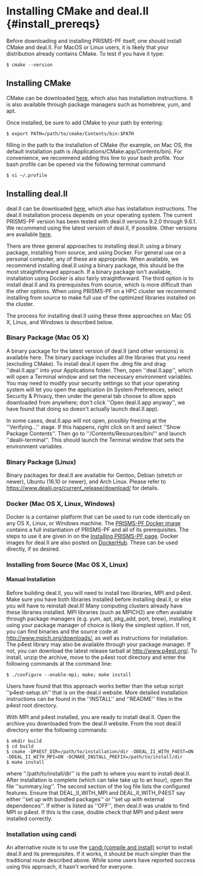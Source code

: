 # Installing CMake and deal.II {#install_prereqs}

Before downloading and installing PRISMS-PF itself, one should install CMake and deal.II. For MacOS or Linux users, it is likely that your distribution already contains CMake. To test if you have it type:
```
$ cmake --version
```

## Installing CMake
CMake can be downloaded [here](https://cmake.org/download), which also has installation instructions. It is also available through package managers such as homebrew, yum, and apt.

Once installed, be sure to add CMake to your path by entering: 
```
$ export PATH=/path/to/cmake/Contents/bin:$PATH
```

filling in the path to the installation of CMake (for example, on Mac OS, the default installation path is /Applications/CMake.app/Contents/bin). For convenience, we recommend adding this line to your bash profile. Your bash profile can be opened via the following terminal command
```
$ vi ~/.profile
```

## Installing deal.II
deal.II can be downloaded [here](https://www.dealii.org/current_release/download/), which also has installation instructions. The deal.II installation process depends on your operating system. The current PRISMS-PF version has been tested with deal.II versions 9.2.0 through 9.6.1. We recommend using the latest version of deal.II, if possible. Other versions are available [here](https://github.com/dealii/dealii/releases).

There are three general approaches to installing deal.II: using a binary package, installing from source, and using Docker. For general use on a personal computer, any of these are appropriate. When available, we recommend installing deal.II using a binary package, this should be the most straightforward approach. If a binary package isn't available, installation using Docker is also fairly straightforward. The third option is to install deal.II and its prerequisites from source, which is more difficult than the other options. When using PRISMS-PF on a HPC cluster we recommend installing from source to make full use of the optimized libraries installed on the cluster.

The process for installing deal.II using these three approaches on Mac OS X, Linux, and Windows is described below.

### Binary Package (Mac OS X)
A binary package for the latest version of deal.II (and other versions) is available here. The binary package includes all the libraries that you need (excluding CMake). To install deal.II open the .dmg file and drag ''deal.II.app'' into your Applications folder. Then, open ''deal.II.app'', which will open a Terminal window and set the necessary environment variables. You may need to modify your security settings so that your operating system will let you open the application (in System Preferences, select Security & Privacy, then under the general tab choose to allow apps downloaded from anywhere; don't click ''Open deal.II.app anyway'', we have found that doing so doesn't actually launch deal.II.app).

In some cases, deal.II.app will not open, possibly freezing at the ''Verifying...'' stage. If this happens, right click on it and select ''Show Package Contents''. Then go to ''/Contents/Resources/bin/'' and launch ''dealii-terminal''. This should launch the Terminal window that sets the environment variables.

### Binary Package (Linux)
Binary packages for deal.II are available for Gentoo, Debian (stretch or newer), Ubuntu (16.10 or newer), and Arch Linux. Please refer to https://www.dealii.org/current_release/download/ for details.

### Docker (Mac OS X, Linux, Windows)
Docker is a container platform that can be used to run code identically on any OS X, Linux, or Windows machine. The [PRISMS-PF Docker image](https://hub.docker.com/repository/docker/prismspf/prismspf/) contains a full instantiation of PRISMS-PF and all of its prerequisites. The steps to use it are given in on the [Installing PRISMS-PF page](#install_prismspf). Docker images for deal.II are also posted on [DockerHub](https://hub.docker.com/r/dealii/dealii/). These can be used directly, if so desired.

### Installing from Source (Mac OS X, Linux)
#### Manual Installation
Before building deal.II, you will need to install two libraries, MPI and p4est. Make sure you have both libraries installed before installing deal.II, or else you will have to reinstall deal.II! Many computing clusters already have these libraries installed. MPI libraries (such as MPICH2) are often available through package managers (e.g. yum, apt, pkg_add, port, brew), installing it using your package manager of choice is likely the simplest option. If not, you can find binaries and the source code at http://www.mpich.org/downloads/, as well as instructions for installation. The p4est library may also be available through your package manager. If not, you can download the latest release tarball at http://www.p4est.org/. To install, unzip the archive, move to the p4est root directory and enter the following commands at the command line:
```
$ ./configure --enable-mpi; make; make install
```
Users have found that this approach works better than the setup script ''p4est-setup.sh'' that is on the deal.ii website. More detailed installation instructions can be found in the ''INSTALL'' and ''README'' files in the p4est root directory.

With MPI and p4est installed, you are ready to install deal.II. Open the archive you downloaded from the deal.II website. From the root deal.II directory enter the following commands: 
```
$ mkdir build
$ cd build
$ cmake -DP4EST_DIR=/path/to/installation/dir -DDEAL_II_WITH_P4EST=ON
-DDEAL_II_WITH_MPI=ON -DCMAKE_INSTALL_PREFIX=/path/to/install/dir
$ make install
```

where ''/path/to/install/dir'' is the path to where you want to install deal.II. After installation is complete (which can take take up to an hour), open the file ''summary.log''. The second section of the log file lists the configured features. Ensure that DEAL_II_WITH_MPI and DEAL_II_WITH_P4EST say either ''set up with bundled packages'' or ''set up with external dependences''. If either is listed as ''OFF'', then deal.II was unable to find MPI or p4est. If this is the case, double check that MPI and p4est were installed correctly.

### Installation using candi
An alternative route is to use the [candi (compile and install)](https://github.com/koecher/candi) script to install deal.II and its prerequisites. If it works, it should be much simpler than the traditional route described above. While some users have reported success using this approach, it hasn't worked for everyone.
